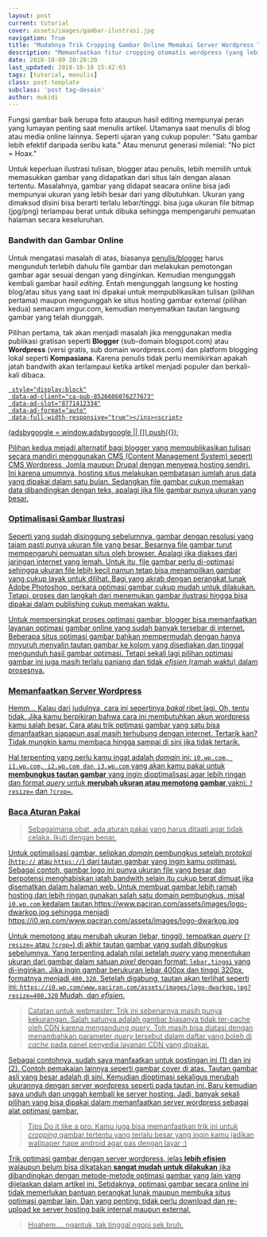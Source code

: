 ```yaml
---
layout: post
current: tutorial
cover: assets/images/gambar-ilustrasi.jpg
navigation: True
title: "Mudahnya Trik Cropping Gambar Online Memakai Server Wordpress Tanpa Akun"
description: "Memanfaatkan fitur cropping otomatis wordpress (yang lebih efisien) anti ribet download upload gambar meskipun bukan pengguna WordPress"
date: 2018-10-09 20:20:20
last_updated: 2018-10-10 15:42:03
tags: [tutorial, menulis]
class: post-template
subclass: 'post tag-desain'
author: mukidi
---
```


Fungsi gambar baik berupa foto ataupun hasil editing mempunyai peran yang lumayan penting saat menulis artikel. Utamanya saat menulis di blog atau media online lainnya. Seperti ujaran yang cukup populer: "Satu gambar lebih efektif daripada seribu kata." Atau menurut generasi milenial: "No pict = Hoax."

Untuk keperluan ilustrasi tulisan, blogger atau penulis, lebih memilih untuk memasukkan gambar yang didapatkan dari situs lain dengan alasan tertentu. Masalahnya, gambar yang didapat seacara online bisa jadi mempunyai ukuran yang lebih besar dari yang dibutuhkan. Ukuran yang dimaksud disini bisa berarti terlalu lebar/tinggi. bisa juga ukuran file bitmap (jpg/png) terlampau berat untuk dibuka sehingga mempengaruhi pemuatan halaman secara keseluruhan.

### Bandwith dan Gambar Online

Untuk mengatasi masalah di atas, biasanya [penulis/blogger](https://www.paciran.com/jangan-ngeblog-kamu-gak-akan-kuat) harus mengunduh terlebih dahulu file gambar dan melakukan pemotongan gambar agar sesuai dengan yang diinginkan. Kemudian mengunggah kembali gambar hasil _editing_. Entah mengunggah langsung ke hosting blog/atau situs yang saat ini dipakai untuk mempublikasikan tulisan (pilihan pertama) maupun mengunggah ke situs hosting gambar external (pilihan kedua) semacam imgur.com, kemudian menyematkan tautan langsung gambar yang telah diunggah.

Pilihan pertama, tak akan menjadi masalah jika menggunakan media publikasi gratisan seperti **Blogger** (sub-domain blogspot.com) atau **Wordpress** (versi gratis, sub domain wordpress.com) dan platform blogging lokal seperti **Kompasiana**. Karena penulis tidak perlu memikirkan apakah jatah bandwith akan terlampaui ketika artikel menjadi populer dan berkali-kali dibaca.

<script async src="//pagead2.googlesyndication.com/pagead/js/adsbygoogle.js"></script><ins class="adsbygoogle"
     style="display:block"
     data-ad-client="ca-pub-8526606076277673"
     data-ad-slot="8771412334"
     data-ad-format="auto"
     data-full-width-responsive="true"></ins><script>
(adsbygoogle = window.adsbygoogle || []).push({});
</script>

Pilihan kedua mejadi alternatif bagi blogger yang mempublikasikan tulisan secara mandiri menggunakan CMS (Content Management System) seperti [CMS Wordpress](https://wordpress.org/download/), [Jomla](https://downloads.joomla.org/id/) maupun [Drupal](https://www.drupal.org/download) dengan menyewa hosting sendiri. Ini karena umumnya, hosting situs melakukan pembatasan jumlah arus data yang dipakai dalam satu bulan. Sedangkan file gambar cukup memakan data dibandingkan dengan teks, apalagi jika file gambar punya ukuran yang besar.

### Optimalisasi Gambar Ilustrasi

Seperti yang sudah disinggung sebelumnya, gambar dengan resolusi yang tajam pasti punya ukuran file yang besar. Besarnya file gambar turut mempengaruhi pemuatan situs oleh browser. Apalagi jika diakses dari jaringan internet yang lemah. Untuk itu, file gambar perlu di-optimasi sehingga ukuran file lebih kecil namun tetap bisa menampilkan gambar yang cukup layak untuk dilihat. Bagi yang akrab dengan perangkat lunak Adobe Photoshop, perkara [optimasi gambar](https://www.paciran.com/memanfaatkan-server-wordpress-untuk-cropping-gambar-secara-online) cukup mudah untuk dilakukan. Tetapi, proses dan langkah dari menemukan gambar ilustrasi hingga bisa dipakai dalam publishing cukup memakan waktu.

Untuk mempersingkat proses optimasi gambar, blogger bisa memanfaatkan layanan optimasi gambar online yang sudah banyak tersebar di internet. Beberapa situs optimasi gambar bahkan mempermudah dengan hanya mnyuruh menyalin tautan gambar ke kolom yang disediakan dan tinggal mengunduh hasil gambar optimasi. Tetapi sekali lagi pilihan optimasi gambar ini juga masih terlalu panjang dan tidak _efisien_ (ramah waktu) dalam prosesnya.

### Memanfaatkan Server Wordpress

Hemm... Kalau dari judulnya, cara ini sepertinya _bakal_ ribet lagi. Oh, tentu tidak. Jika kamu berpikiran bahwa cara ini membutuhkan akun wordpress kamu salah besar. Cara atau trik optimasi gambar yang satu bisa dimanfaatkan siapapun asal masih terhubung dengan internet. Tertarik kan? Tidak mungkin kamu membaca hingga sampai di sini jika tidak tertarik.

Hal terpenting yang perlu kamu ingat adalah _domain_ ini: `i0.wp.com, i1.wp.com, i2.wp.com dan i3.wp.com` yang akan kamu pakai untuk **membungkus tautan gambar** yang ingin dioptimalisasi agar lebih ringan dan format _query_ untuk **merubah ukuran atau memotong gambar** yakni: `?resize=` dan `?crop=`.

### Baca Aturan Pakai

> Sebagaimana obat, ada aturan pakai yang harus ditaati agar tidak celaka. Ikuti dengan benar.

Untuk optimalisasi gambar, selipkan _domain_ pembungkus setelah protokol (`http://` atau `https://`) dari tautan gambar yang ingin kamu optimasi. Sebagai contoh, gambar [logo ini](assets/logo-dwarkop.jpg) punya ukuran file yang besar dan berpotensi menghabiskan jatah bandwith selain itu cukup berat dimuat jika disematkan dalam halaman web. Untuk membuat gambar lebih ramah hosting dan lebih ringan gunakan salah satu domain pembungkus, misal `i0.wp.com` kedalam tautan https://www.paciran.com/assets/images/logo-dwarkop.jpg sehingga menjadi https://i0.wp.com/www.paciran.com/assets/images/logo-dwarkop.jpg

Untuk memotong atau merubah ukuran (lebar, tinggi), tempatkan _query_ (`?resize=` atau `?crop=`) di akhir tautan gambar yang sudah dibungkus sebelumnya. Yang terpenting adalah nilai setelah _query_ yang menentukan ukuran dari gambar dalam satuan _pixel_ dengan format: `lebar,tinggi` yang di-inginkan. Jika ingin gambar berukuran lebar 400px dan tinggi 320px, formatnya menjadi `400,320`. Setelah digabung, tautan akan terlihat seperti ini: `https://i0.wp.com/www.paciran.com/assets/images/logo-dwarkop.jpg?resize=400,320` Mudah, dan _efisien_.

> Catatan untuk webmaster: Trik ini sebenarnya masih punya kekurangan. Salah satunya adalah gambar biasanya tidak ter-cache oleh CDN karena mengandung _query_. Toh masih bisa diatasi dengan menambahkan parameter _query_ tersebut dalam daftar yang boleh di _cache_ pada panel penyedia layanan CDN yang dipakai.

Sebagai contohnya, sudah saya manfaatkan untuk postingan [ini (1)](https://www.paciran.com/desain-logo-dwarkop-paciran-corel-draw) dan [ini (2)](https://www.paciran.com/borongan-desain-banner-sketsel-piala-ppc-2.html). Contoh pemakaian lainnya seperti gambar cover di atas. Tautan gambar asli yang besar adalah [di sini](https://www.scad.edu/sites/default/files/styles/swarm16x7_1170/public/Academics/Illustration/Tim-Kaminski_Illustration_Drummond-A1-Workshop.jpg). Kemudian  dioptimasi sekaligus merubah ukurannya dengan server wordpress seperti pada [tautan ini](https://i0.wp.com/www.scad.edu/sites/default/files/styles/swarm16x7_1170/public/Academics/Illustration/Tim-Kaminski_Illustration_Drummond-A1-Workshop.jpg?resize=800,400). Baru kemudian saya unduh dan unggah kembali ke server hosting. Jadi, banyak sekali pilihan yang bisa dipakai dalam memanfaatkan server wordpress sebagai alat optimasi gambar.

> Tips Do it like a pro: Kamu juga bisa memanfaatkan trik ini untuk _cropping_ gambar tertentu yang terlalu besar yang ingin kamu jadikan wallpaper hape android agar pas dengan layar :)

Trik optimasi gambar dengan server wordpress, jelas **lebih efisien** walaupun belum bisa dikatakan **sangat mudah untuk dilakukan** jika dibandingkan dengan metode-metode optimasi gambar yang lain yang dijelaskan dalam artikel ini. Setidaknya, optimasi gambar secara online ini tidak memerlukan bantuan perangkat lunak maupun membuka situs optimasi gambar lain. Dan yang penting: tidak perlu download dan re-upload ke server hosting baik internal maupun external.

> Hoahem.... ngantuk, tak tinggal ngopi sek bruh.
